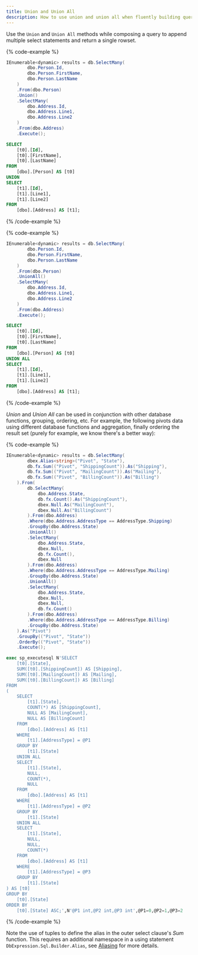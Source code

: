 ```yaml
---
title: Union and Union All
description: How to use union and union all when fluently building query expressions.
---
```


Use the `Union` and `Union All` methods while composing a query to append 
multiple select statements and return a single rowset.

{% code-example %}
```csharp
IEnumerable<dynamic> results = db.SelectMany(
        dbo.Person.Id,
        dbo.Person.FirstName,
        dbo.Person.LastName
    )
    .From(dbo.Person)
    .Union()
    .SelectMany(
        dbo.Address.Id,
        dbo.Address.Line1,
        dbo.Address.Line2
    )
    .From(dbo.Address)
    .Execute();
```
```sql
SELECT
    [t0].[Id],
    [t0].[FirstName],
    [t0].[LastName]
FROM
    [dbo].[Person] AS [t0]
UNION
SELECT
    [t1].[Id],
    [t1].[Line1],
    [t1].[Line2]
FROM
    [dbo].[Address] AS [t1];
```
{% /code-example %}

{% code-example %}
```csharp
IEnumerable<dynamic> results = db.SelectMany(
        dbo.Person.Id,
        dbo.Person.FirstName,
        dbo.Person.LastName
    )
    .From(dbo.Person)
    .UnionAll()
    .SelectMany(
        dbo.Address.Id,
        dbo.Address.Line1,
        dbo.Address.Line2
    )
    .From(dbo.Address)
    .Execute();
```
```sql
SELECT
    [t0].[Id],
    [t0].[FirstName],
    [t0].[LastName]
FROM
    [dbo].[Person] AS [t0]
UNION ALL
SELECT
    [t1].[Id],
    [t1].[Line1],
    [t1].[Line2]
FROM
    [dbo].[Address] AS [t1];
```
{% /code-example %}

*Union* and *Union All* can be used in conjunction with other database functions, grouping, ordering, etc.  For example, the following 
pivots data using different database functions and aggregation, finally ordering the result set (purely for example, we 
know there's a better way):

{% code-example %}
```csharp
IEnumerable<dynamic> results = db.SelectMany(
        dbex.Alias<string>("Pivot", "State"),
        db.fx.Sum(("Pivot", "ShippingCount")).As("Shipping"),
        db.fx.Sum(("Pivot", "MailingCount")).As("Mailing"),
        db.fx.Sum(("Pivot", "BillingCount")).As("Billing")
    ).From(
        db.SelectMany(
            dbo.Address.State,
            db.fx.Count().As("ShippingCount"),
            dbex.Null.As("MailingCount"),
            dbex.Null.As("BillingCount")
        ).From(dbo.Address)
        .Where(dbo.Address.AddressType == AddressType.Shipping)
        .GroupBy(dbo.Address.State)
        .UnionAll()
        .SelectMany(
            dbo.Address.State,
            dbex.Null,
            db.fx.Count(),
            dbex.Null
        ).From(dbo.Address)
        .Where(dbo.Address.AddressType == AddressType.Mailing)
        .GroupBy(dbo.Address.State)
        .UnionAll()
        .SelectMany(
            dbo.Address.State,
            dbex.Null,                        
            dbex.Null,
            db.fx.Count()
        ).From(dbo.Address)
        .Where(dbo.Address.AddressType == AddressType.Billing)
        .GroupBy(dbo.Address.State)
    ).As("Pivot")
    .GroupBy(("Pivot", "State"))
    .OrderBy(("Pivot", "State"))
    .Execute();
```
```sql
exec sp_executesql N'SELECT
	[t0].[State],
	SUM([t0].[ShippingCount]) AS [Shipping],
	SUM([t0].[MailingCount]) AS [Mailing],
	SUM([t0].[BillingCount]) AS [Billing]
FROM
(
	SELECT
		[t1].[State],
		COUNT(*) AS [ShippingCount],
		NULL AS [MailingCount],
		NULL AS [BillingCount]
	FROM
		[dbo].[Address] AS [t1]
	WHERE
		[t1].[AddressType] = @P1
	GROUP BY
		[t1].[State]
	UNION ALL
	SELECT
		[t1].[State],
		NULL,
		COUNT(*),
		NULL
	FROM
		[dbo].[Address] AS [t1]
	WHERE
		[t1].[AddressType] = @P2
	GROUP BY
		[t1].[State]
	UNION ALL
	SELECT
		[t1].[State],
		NULL,
		NULL,
		COUNT(*)
	FROM
		[dbo].[Address] AS [t1]
	WHERE
		[t1].[AddressType] = @P3
	GROUP BY
		[t1].[State]
) AS [t0]
GROUP BY
	[t0].[State]
ORDER BY
	[t0].[State] ASC;',N'@P1 int,@P2 int,@P3 int',@P1=0,@P2=1,@P3=2
```
{% /code-example %}

Note the use of tuples to define the alias in the outer select clause's *Sum* function.  This requires an additional namespace in a using statement `DbExpression.Sql.Builder.Alias`, see [Aliasing](../aliasing/column) for more details.